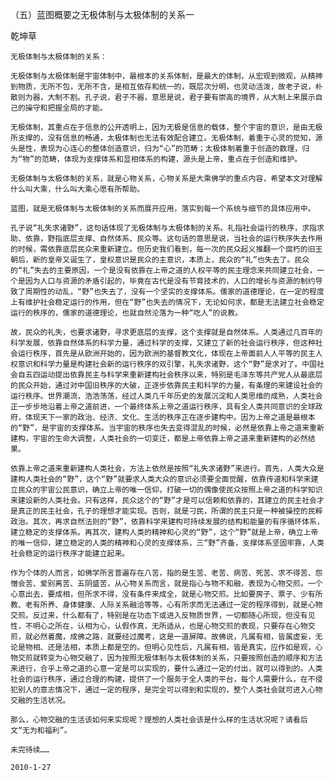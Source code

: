 （五）蓝图概要之无极体制与太极体制的关系一

乾坤草


    无极体制与太极体制的关系：

    无极体制与太极体制是宇宙体制中，最根本的关系体制，是最大的体制，从宏观到微观，从精神到物质，无所不包，无所不含，是相互依存和统一的，既层次分明，也灵动活泼，故老子说，朴散则为器，大制不割。孔子说，君子不器，意思是说，君子要有崇高的境界，从大制上来展示自己的操守和把握全局的才能。

    无极体制，其重点在于信息的公开透明上，因为无极是信息的载体，整个宇宙的意识，是由无极所支撑的，没有信息的畅通，太极体制也无法有效配合建立。无极体制，着重于心灵的觉知，源头是性，表现为心连心的整体创造意识，归为“心”的范畴；太极体制着重于创造的数理，归为“物”的范畴，体现为支撑体系和显相体系的构建，源头是上帝，重点在于创造和维护。

    无极体制与太极体制的关系，就是心物关系，心物关系是大乘佛学的重点内容，希望本文对理解什么叫大乘，什么叫大乘心愿有所帮助。

    蓝图，就是无极体制与太极体制的关系而展开应用，落实到每一个系统与细节的具体应用中。

    孔子说“礼失求诸野”，这句话体现了无极体制与太极体制的关系。礼指社会运行的秩序，求指求助、依靠，野指底层支撑、自然体系、民众等。这句话的意思是说，当社会的运行秩序失去作用的时候，需依靠底层民众来重新建立。但历史我们看到，每一次的民众起义推翻一个腐朽的旧王朝后，新的皇帝又诞生了，皇权意识是民众的主意识，本质上，民众的“礼”也失去了。民众的“礼”失去的主要原因，一个是没有依靠在上帝之道的人权平等的民主理念来共同建立社会，一个是因为人口与资源的矛盾引起的，毕竟在古代是没有节育技术的，人口的增长与资源的制约导致了周期性的动乱，“野”也失去了，没有一个坚实的支撑体系。儒家的道德理论，在一定的程度上有维护社会稳定运行的作用，但在“野”也失去的情况下，无论如何求，都是无法建立社会稳定运行的秩序的，儒家的道德理论，也就自然沦落为一种“吃人”的说教。

    故，民众的礼失，也要求诸野，寻求更底层的支撑，这个支撑就是自然体系。人类通过几百年的科学发展，依靠自然体系的科学力量，通过科学的支撑，又建立了新的社会运行秩序，但这种社会运行秩序，首先是从欧洲开始的，因为欧洲的基督教文化，体现在上帝面前人人平等的民主人权意识和科学力量是构建社会新的运行秩序的双引擎，礼失求诸野，这个“野”是求对了。中国社会自五四运动提出依靠民主与科学来重新建构社会秩序以来，特别是毛泽东等共产党人从最底层的民众开始，通过对中国旧秩序的大破，正逐步依靠民主和科学的力量，有条理的来建设社会的运行秩序。世界潮流，浩浩荡荡，经过人类几千年历史的发展沉淀和人类思维的成熟，人类社会正一步步地沿着上帝之道前进，一个最终体系上帝之道运行秩序，具有全人类共同意识的全球政府，体现天下一家的政治、经济、文化、生活的秩序正在逐步建构中。因为上帝之道是最根本的“野”，是宇宙的支撑体系。当宇宙的秩序也失去变得混乱的时候，必然是依靠上帝之道来重新建构，宇宙的生命大调整，人类社会的一切变迁，都是上帝依靠上帝之道来重新建构的必然结果。

    依靠上帝之道来重新建构人类社会，方法上依然是按照“礼失求诸野”来进行。首先，人类大众是建构人类社会的“野”，这个“野”就要求人类大众的意识必须要全面觉醒，依靠传道和科学来建立民众的宇宙公民意识，确立上帝的唯一信仰，打破一切的偶像使民众按照上帝之道的科学知识来建设新的人类社会。只有这样，民众这个的“野”才是可以信赖和依靠的，其建立的民主社会才是真正的民主社会，孔子的理想才能实现。否则，就是刁民，所谓的民主只是一种被操控的民粹政治。其次，再求自然法则的“野”，依靠科学来建构可持续发展的结构和能量的有序循环体系，建立稳定的支撑体系。再其次，建构人类的精神和心灵的“野”，这个“野”就是上帝，确立上帝的唯一信仰，建立稳定的人类的精神和心灵的支撑体系，三“野”齐备，支撑体系坚固牢靠，人类社会稳定的运行秩序才能建立起来。

    作为个体的人而言，如佛学所言普遍存在八苦，指的是生苦、老苦、病苦、死苦、求不得苦、怨憎会苦、爱别离苦、五阴盛苦，从心物关系而言，就是指心与物不和融，表现为心物交煎。一个心意出去，要成相，但所求不得，没有条件来成全，就是心物交煎。比如要房子、票子、少有所教、老有所养、身体健康、人际关系融洽等等，心有所求而无法通过一定的程序得到，就是心物交煎。反过来，什么都有了，特别是在功态下或进入反物质世界，一切都随心所现，但没有见性，不明心之所在，认相为心，认假作真，无所适从，也是心物交煎的表现，只要存在心物交煎，就必然着魔，成佛之路，就要经过魔考，这是一道屏障。故佛说，凡属有相，皆属虚妄，无论是物相、还是法相，本质上都是空的。但明心见性后，凡属有相，皆是真实，应作如是观，心物交煎就转变为心物交融了，因为按照无极体制与太极体制的关系，只要按照创造的顺序和方法来进行，合乎上帝之道的心意一定是可以实现的，要什么通过一定的付出，就可以得到的。人类社会的运行秩序，通过合理的构建，提供了一个服务于全人类的平台，每个人需要什么，在不侵犯别人的意志情况下，通过一定的程序，是完全可以得到和实现的，整个人类社会就可进入心物交融的生活状况。

    那么，心物交融的生活该如何来实现呢？理想的人类社会该是什么样的生活状况呢？请看后文“无为和福利”。

    未完待续……

    2010-1-27



